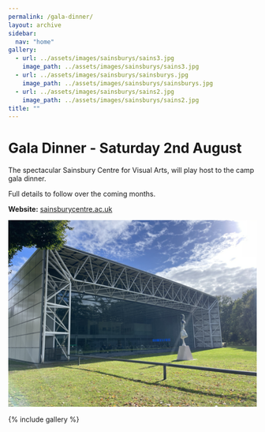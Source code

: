 ```yaml
---
permalink: /gala-dinner/
layout: archive
sidebar:
  nav: "home"
gallery:
  - url: ../assets/images/sainsburys/sains3.jpg
    image_path: ../assets/images/sainsburys/sains3.jpg
  - url: ../assets/images/sainsburys/sainsburys.jpg
    image_path: ../assets/images/sainsburys/sainsburys.jpg
  - url: ../assets/images/sainsburys/sains2.jpg
    image_path: ../assets/images/sainsburys/sains2.jpg
title: ""
---
```

# Gala Dinner - Saturday 2nd August

The spectacular Sainsbury Centre for Visual Arts, will play host to the camp gala dinner. 

Full details to follow over the coming months.

**Website:** [sainsburycentre.ac.uk](https://sainsburycentre.ac.uk/)

![Sainsburys Centre](../assets/images/sainsburys/IMG_0117.JPG "Sainsburys Centre")

{% include gallery %}
